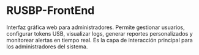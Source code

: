# RUSBP-FrontEnd
Interfaz gráfica web para administradores. Permite gestionar usuarios, configurar tokens USB, visualizar logs, generar reportes personalizados y monitorear alertas en tiempo real. Es la capa de interacción principal para los administradores del sistema.
